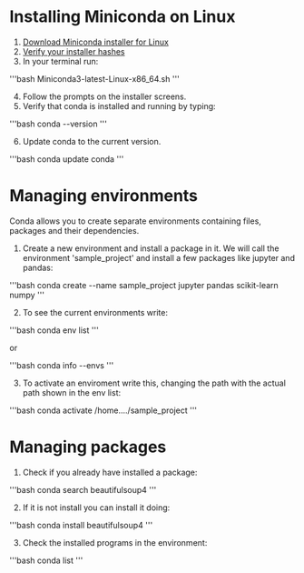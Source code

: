# Installing Miniconda on Linux

1. [Download Miniconda installer for Linux](https://docs.conda.io/en/latest/miniconda.html#linux-installers)
2. [Verify your installer hashes](https://docs.conda.io/projects/conda/en/latest/user-guide/install/download.html#hash-verification) 
3. In your terminal run:

'''bash
Miniconda3-latest-Linux-x86_64.sh
'''

4. Follow the prompts on the installer screens.
5. Verify that conda is installed and running by typing:

'''bash
conda --version
'''

6. Update conda to the current version.

'''bash
conda update conda
'''

# Managing environments

Conda allows you to create separate environments containing files, packages and their dependencies.

1. Create a new environment and install a package in it. We will call the environment 'sample_project' and install a few packages like jupyter and pandas:

'''bash
conda create --name sample_project jupyter pandas scikit-learn numpy
'''

2. To see the current environments write:

'''bash
conda env list
'''

or

'''bash
conda info --envs
'''

3. To activate an enviroment write this, changing the path with the actual path shown in the env list:

'''bash
conda activate /home..../sample_project 
'''

# Managing packages

1. Check if you already have installed a package:

'''bash
conda search beautifulsoup4
'''

2. If it is not install you can install it doing:

'''bash 
conda install beautifulsoup4
'''

3. Check the installed programs in the environment:

'''bash
conda list
'''